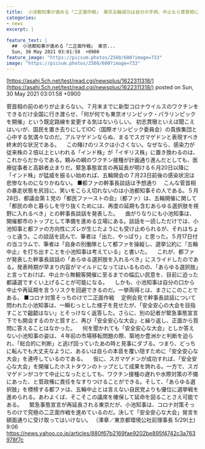 ```yaml
---
title:  小池都知事が進める「二正面作戦」 東京五輪成功は自分の手柄、中止なら菅首相に責任転嫁  
categories:
- news
excerpt: |
  
feature_text: |
  ##  小池都知事が進める「二正面作戦」 東京...
  Sun, 30 May 2021 03:01:58  +0900
feature_image: "https://picsum.photos/2560/600?image=733"
image: "https://picsum.photos/2560/600?image=733"
---
```


[https://asahi.5ch.net/test/read.cgi/newsplus/1622311318/](https://asahi.5ch.net/test/read.cgi/newsplus/1622311318/)
posted on Sun, 30 May 2021 03:01:58  +0900

<!--more-->

菅首相の前のめりが止まらない。７月末までに新型コロナウイルスのワクチンをできるだけ全国に行き渡らせ、「何が何でも東京オリンピック・パラリンピックを開催」という既定路線を変更する気はないらしい。 初志貫徹といえば聞こえはいいが、国民を置き去りにしてIOC（国際オリンピック委員会）の貴族集団と心中する気満々なのだ。アルマゲドンならぬ、まるでスガマゲドンと表現すべき終末的な状況である。 　この賭けのリスクは小さくない。なぜなら、感染力が従来株の２倍以上といわれる「インド株」が「イギリス株」に置き換わるのは、これからだからである。頼みの綱のワクチン接種が計画通り進んだとしても、医療従事者と高齢者止まりだ。緊急事態宣言の再延長が明ける６月20日以降に「インド株」が猛威を振るい始めれば、五輪開会の７月23日前後の感染状況は悲惨なものになりかねない。 ■都ファの幹事長談話は予想通り 　こんな菅首相の暴走状態を尻目に、笑いをこらえ切れないのは小池都知事その人である。５月28日、都議会第１党の「都民ファーストの会」（都ファ）は、五輪開催に関して「都民の命と暮らしを守り抜くためには、再度の延期も含むあらゆる選択肢を視野に入れるべき」との幹事長談話を発表した。 　曲がりなりにも小池知事は、開催都市のトップとして準備を進める立場にある。談話を一読しただけでは、小池知事と都ファの方向性にズレが生じたようにも受け止められるが、それはちょっと違う。この談話を読んで、筆者は「出た、やっぱり」と思った。５月17日付の当コラムで、筆者は「自身の別働隊として都ファを操縦し、選挙公約に『五輪中止』を打ち出すことを小池知事は考えている」と書いた。 　これが、都ファが発表した幹事長談話の「あらゆる選択肢を入れるべき」にスライドしたのである。発表時期が早まり内容がマイルドになってはいるものの、「あらゆる選択肢」と言っておけば、中止から無観客開催に至るまでの幅広い民意を、目前に迫った都議選ですくい上げることが可能になる。 　しかも、小池知事は自分の口から中止や再延期を言うリスクを回避できるのだ。一挙両得とは、まさにこのことである。 ■コロナ対策そっちのけで二正面作戦 　定例会見で幹事長談話について問われた小池知事は、一瞬むっとした様子を見せたが、「安全安心の大会を目指すことで齟齬はない」とそっけなく返答した。さらに、別の記者が緊急事態宣言下でも開会するのかと質すと、再び「安全安心な大会」と繰り返し、正面から質問に答えることはなかった。 　何を聞かれても「安全安心な大会」としか答えない小池知事の姿は、４年前の市場移転問題の際、築地か豊洲かと判断を迫られ、「総合的に判断」と逃げ回っていたあの時と見事にダブる。つまり、どっちに転んでも大丈夫なように、あるいは自らの本音を覆い隠すために「安全安心な大会」を連呼しているのである。 　仮に、スガマゲドンが成功すれば、「安全安心な大会」を開催したホストタウンのトップとして成果を誇れる。一方で、スガマゲドンがコケて中止になったとしても、ワクチン接種の遅れや水際対策の不備にあった、と菅政権に責任をなすりつけることができる。そして、「あらゆる選択肢」を標榜する都ファは、五輪中止とは言えない自民党よりも優位に選挙戦を進められる。あわよくば、そこそこの議席を確保して延命を図ることさえ可能である。 　緊急事態宣言が再延長される東京だが、小池知事は、コロナ対策そっちのけで究極の二正面作戦を進めているのだ。決して「安全安心な大会」発言を額面通りに受け取ってはいけない。 （澤章／東京都環境公社前理事長 5/29(土) 9:06 https://news.yahoo.co.jp/articles/880f67b2169fae9202be895f4742c3a763978f7c
